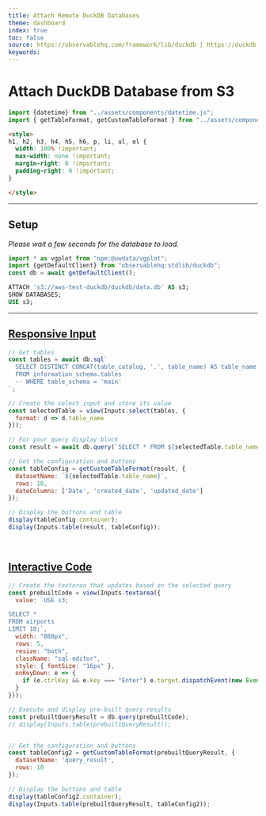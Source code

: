 ```yaml
---
title: Attach Remote DuckDB Databases
theme: dashboard
index: true
toc: false
source: https://observablehq.com/framework/lib/duckdb | https://duckdb.org/docs/api/wasm/overview.html | https://duckdb.org/docs/guides/network_cloud_storage/duckdb_over_https_or_s3.html | https://observablehq.com/@bayre/duckdb-s3 | https://talk.observablehq.com/t/loading-a-duckdb-database/8977/4 | https://tobilg.com/using-duckdb-wasm-for-in-browser-data-engineering | https://duckdb.org/docs/guides/network_cloud_storage/duckdb_over_https_or_s3
keywords: 
---
```


# Attach DuckDB Database from S3

```js
import {datetime} from "../assets/components/datetime.js";
import { getTableFormat, getCustomTableFormat } from "../assets/components/tableFormatting.js"; // Table Formatting & Do
```

<div class="datetime-container">
  <div id="datetime"></div>
</div>

```html
<style>
h1, h2, h3, h4, h5, h6, p, li, ul, ol {
  width: 100% !important;
  max-width: none !important;
  margin-right: 0 !important;
  padding-right: 0 !important;
}

</style>
```
---

## Setup
*Please wait a few seconds for the database to load.*
```js echo=true
import * as vgplot from "npm:@uwdata/vgplot";
import {getDefaultClient} from "observablehq:stdlib/duckdb";
const db = await getDefaultClient();
```

```sql echo=true
ATTACH 's3://aws-test-duckdb/duckdb/data.db' AS s3;
SHOW DATABASES;
USE s3;
```

---

## <u>Responsive Input</u>

```js echo=true
// Get tables
const tables = await db.sql`
  SELECT DISTINCT CONCAT(table_catalog, '.', table_name) AS table_name
  FROM information_schema.tables 
  -- WHERE table_schema = 'main'
`;

// Create the select input and store its value
const selectedTable = view(Inputs.select(tables, {
  format: d => d.table_name
}));
```

```js echo=true
// For your query display block
const result = await db.query(`SELECT * FROM ${selectedTable.table_name} LIMIT 10000000;`);

// Get the configuration and buttons
const tableConfig = getCustomTableFormat(result, {
  datasetName: `${selectedTable.table_name}`,
  rows: 10,
  dateColumns: ['Date', 'created_date', 'updated_date']
});

// Display the buttons and table
display(tableConfig.container);
display(Inputs.table(result, tableConfig));
```

<br>

## <u>Interactive Code</u>

```js echo=true
// Create the textarea that updates based on the selected query
const prebuiltCode = view(Inputs.textarea({
  value: `USE s3;

SELECT * 
FROM airports
LIMIT 10;`,
  width: "880px",
  rows: 5,
  resize: "both",
  className: "sql-editor",
  style: { fontSize: "16px" },
  onKeyDown: e => {
    if (e.ctrlKey && e.key === "Enter") e.target.dispatchEvent(new Event("input"));
  }
}));
```

```js echo=true
// Execute and display pre-built query results
const prebuiltQueryResult = db.query(prebuiltCode);
// display(Inputs.table(prebuiltQueryResult));


// Get the configuration and buttons
const tableConfig2 = getCustomTableFormat(prebuiltQueryResult, {
  datasetName: 'query_result',
  rows: 10
});

// Display the buttons and table
display(tableConfig2.container);
display(Inputs.table(prebuiltQueryResult, tableConfig2));

```